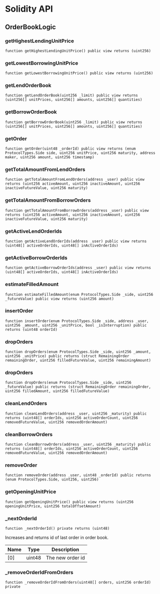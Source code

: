 # Solidity API

## OrderBookLogic

### getHighestLendingUnitPrice

```solidity
function getHighestLendingUnitPrice() public view returns (uint256)
```

### getLowestBorrowingUnitPrice

```solidity
function getLowestBorrowingUnitPrice() public view returns (uint256)
```

### getLendOrderBook

```solidity
function getLendOrderBook(uint256 _limit) public view returns (uint256[] unitPrices, uint256[] amounts, uint256[] quantities)
```

### getBorrowOrderBook

```solidity
function getBorrowOrderBook(uint256 _limit) public view returns (uint256[] unitPrices, uint256[] amounts, uint256[] quantities)
```

### getOrder

```solidity
function getOrder(uint48 _orderId) public view returns (enum ProtocolTypes.Side side, uint256 unitPrice, uint256 maturity, address maker, uint256 amount, uint256 timestamp)
```

### getTotalAmountFromLendOrders

```solidity
function getTotalAmountFromLendOrders(address _user) public view returns (uint256 activeAmount, uint256 inactiveAmount, uint256 inactiveFutureValue, uint256 maturity)
```

### getTotalAmountFromBorrowOrders

```solidity
function getTotalAmountFromBorrowOrders(address _user) public view returns (uint256 activeAmount, uint256 inactiveAmount, uint256 inactiveFutureValue, uint256 maturity)
```

### getActiveLendOrderIds

```solidity
function getActiveLendOrderIds(address _user) public view returns (uint48[] activeOrderIds, uint48[] inActiveOrderIds)
```

### getActiveBorrowOrderIds

```solidity
function getActiveBorrowOrderIds(address _user) public view returns (uint48[] activeOrderIds, uint48[] inActiveOrderIds)
```

### estimateFilledAmount

```solidity
function estimateFilledAmount(enum ProtocolTypes.Side _side, uint256 _futureValue) public view returns (uint256 amount)
```

### insertOrder

```solidity
function insertOrder(enum ProtocolTypes.Side _side, address _user, uint256 _amount, uint256 _unitPrice, bool _isInterruption) public returns (uint48 orderId)
```

### dropOrders

```solidity
function dropOrders(enum ProtocolTypes.Side _side, uint256 _amount, uint256 _unitPrice) public returns (struct RemainingOrder remainingOrder, uint256 filledFutureValue, uint256 remainingAmount)
```

### dropOrders

```solidity
function dropOrders(enum ProtocolTypes.Side _side, uint256 _futureValue) public returns (struct RemainingOrder remainingOrder, uint256 filledAmount, uint256 filledFutureValue)
```

### cleanLendOrders

```solidity
function cleanLendOrders(address _user, uint256 _maturity) public returns (uint48[] orderIds, uint256 activeOrderCount, uint256 removedFutureValue, uint256 removedOrderAmount)
```

### cleanBorrowOrders

```solidity
function cleanBorrowOrders(address _user, uint256 _maturity) public returns (uint48[] orderIds, uint256 activeOrderCount, uint256 removedFutureValue, uint256 removedOrderAmount)
```

### removeOrder

```solidity
function removeOrder(address _user, uint48 _orderId) public returns (enum ProtocolTypes.Side, uint256, uint256)
```

### getOpeningUnitPrice

```solidity
function getOpeningUnitPrice() public view returns (uint256 openingUnitPrice, uint256 totalOffsetAmount)
```

### _nextOrderId

```solidity
function _nextOrderId() private returns (uint48)
```

Increases and returns id of last order in order book.

| Name | Type | Description |
| ---- | ---- | ----------- |
| [0] | uint48 | The new order id |

### _removeOrderIdFromOrders

```solidity
function _removeOrderIdFromOrders(uint48[] orders, uint256 orderId) private
```

